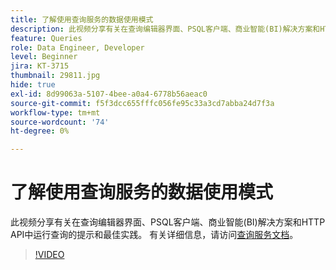 ```yaml
---
title: 了解使用查询服务的数据使用模式
description: 此视频分享有关在查询编辑器界面、PSQL客户端、商业智能(BI)解决方案和HTTP API中运行查询的提示和最佳实践。
feature: Queries
role: Data Engineer, Developer
level: Beginner
jira: KT-3715
thumbnail: 29811.jpg
hide: true
exl-id: 8d99063a-5107-4bee-a0a4-6778b56aeac0
source-git-commit: f5f3dcc655fffc056fe95c33a3cd7abba24d7f3a
workflow-type: tm+mt
source-wordcount: '74'
ht-degree: 0%

---
```


# 了解使用查询服务的数据使用模式

此视频分享有关在查询编辑器界面、PSQL客户端、商业智能(BI)解决方案和HTTP API中运行查询的提示和最佳实践。 有关详细信息，请访问[查询服务文档](https://experienceleague.adobe.com/en/docs/experience-platform/query/home)。

>[!VIDEO](https://video.tv.adobe.com/v/29811?learn=on&enablevpops)
